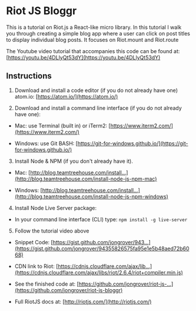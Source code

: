 # Riot JS Bloggr

This is a tutorial on Riot.js a React-like micro library. In this tutorial I walk you through creating a simple blog app where a user can click on post titles to display individual blog posts. It focuses on Riot.mount and Riot.route

The Youtube video tutorial that accompanies this code can be found at: [https://youtu.be/4DLlyQt53dY](https://youtu.be/4DLlyQt53dY)

## Instructions

1. Download and install a code editor (if you do not already have one) atom.io: [https://atom.io/](https://atom.io/)

2. Download and install a command line interface (if you do not already have one):

 - Mac: use Terminal (built in) or iTerm2: [https://www.iterm2.com/](https://www.iterm2.com/)

 - Windows: use Git BASH: [https://git-for-windows.github.io/](https://git-for-windows.github.io/)

3. Install Node & NPM (if you don't already have it).

 - Mac: [http://blog.teamtreehouse.com/install...](http://blog.teamtreehouse.com/install-node-js-npm-mac)

 - Windows: [http://blog.teamtreehouse.com/install...](http://blog.teamtreehouse.com/install-node-js-npm-windows)

4. Install Node Live Server package:

 - In your command line interface (CLI) type: `npm install -g live-server`

5. Follow the tutorial video above

 - Snippet Code: [https://gist.github.com/jongrover/943...](https://gist.github.com/jongrover/94355826575fa95e1e5b48aed72b6068)

 - CDN link to Riot: [https://cdnjs.cloudflare.com/ajax/lib...](https://cdnjs.cloudflare.com/ajax/libs/riot/2.6.4/riot+compiler.min.js)

 - See the finished code at: [https://github.com/jongrover/riot-js-...](https://github.com/jongrover/riot-js-bloggr)

 - Full RiotJS docs at: [http://riotjs.com/](http://riotjs.com/)
